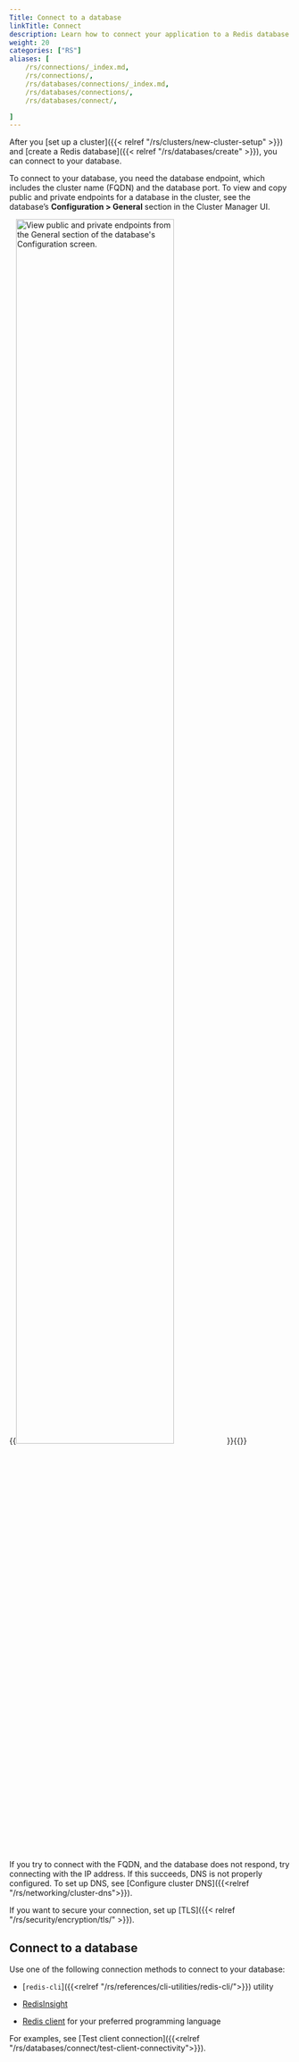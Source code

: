 ```yaml
---
Title: Connect to a database
linkTitle: Connect
description: Learn how to connect your application to a Redis database hosted by Redis Enterprise Software and test your connection.
weight: 20
categories: ["RS"]
aliases: [
    /rs/connections/_index.md,
    /rs/connections/,
    /rs/databases/connections/_index.md,
    /rs/databases/connections/,
    /rs/databases/connect/,

]
---
```


After you [set up a cluster]({{< relref "/rs/clusters/new-cluster-setup" >}}) and [create a Redis database]({{< relref "/rs/databases/create" >}}), you can connect to your database.

To connect to your database, you need the database endpoint, which includes the cluster name (FQDN) and the database port. To view and copy public and private endpoints for a database in the cluster, see the database’s **Configuration > General** section in the Cluster Manager UI.

{{<image filename="images/rs/screenshots/databases/config-general-endpoints.png" width="75%" alt="View public and private endpoints from the General section of the database's Configuration screen." >}}{{</image>}}

If you try to connect with the FQDN, and the database does not respond, try connecting with the IP address. If this succeeds, DNS is not properly configured. To set up DNS, see [Configure cluster DNS]({{<relref "/rs/networking/cluster-dns">}}).

If you want to secure your connection, set up [TLS]({{< relref "/rs/security/encryption/tls/" >}}).

## Connect to a database

Use one of the following connection methods to connect to your database:

- [`redis-cli`]({{<relref "/rs/references/cli-utilities/redis-cli/">}}) utility

- [RedisInsight](https://redis.com/redis-enterprise/redis-insight/)

- [Redis client](https://redis.io/docs/connect/clients/) for your preferred programming language

For examples, see [Test client connection]({{<relref "/rs/databases/connect/test-client-connectivity">}}).